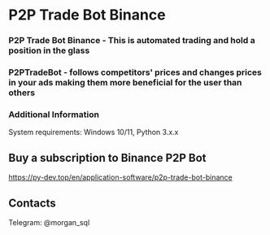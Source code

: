 # P2P Trade Bot Binance
### P2P Trade Bot Binance - This is automated trading and hold a position in the glass
### P2PTradeBot - follows competitors' prices and changes prices in your ads making them more beneficial for the user than others

### Additional Information
System requirements: Windows 10/11, Python 3.x.x

## Buy a subscription to Binance P2P Bot
https://py-dev.top/en/application-software/p2p-trade-bot-binance

## Contacts
Telegram: @morgan_sql
